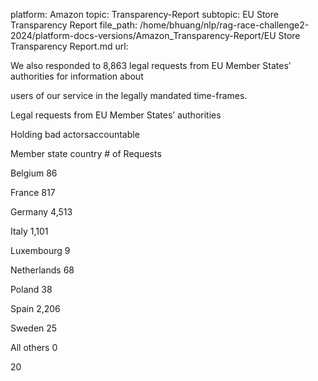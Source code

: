 platform: Amazon
topic: Transparency-Report
subtopic: EU Store Transparency Report
file_path: /home/bhuang/nlp/rag-race-challenge2-2024/platform-docs-versions/Amazon_Transparency-Report/EU Store Transparency Report.md
url: <EMPTY>

We also responded to 8,863 legal requests from EU Member States’ authorities for information about

users of our service in the legally mandated time-frames.



Legal requests from EU Member States’ authorities

Holding bad actorsaccountable



Member state country \# of Requests

Belgium 86

France 817

Germany 4,513

Italy 1,101

Luxembourg 9

Netherlands 68

Poland 38

Spain 2,206

Sweden 25

All others 0

20